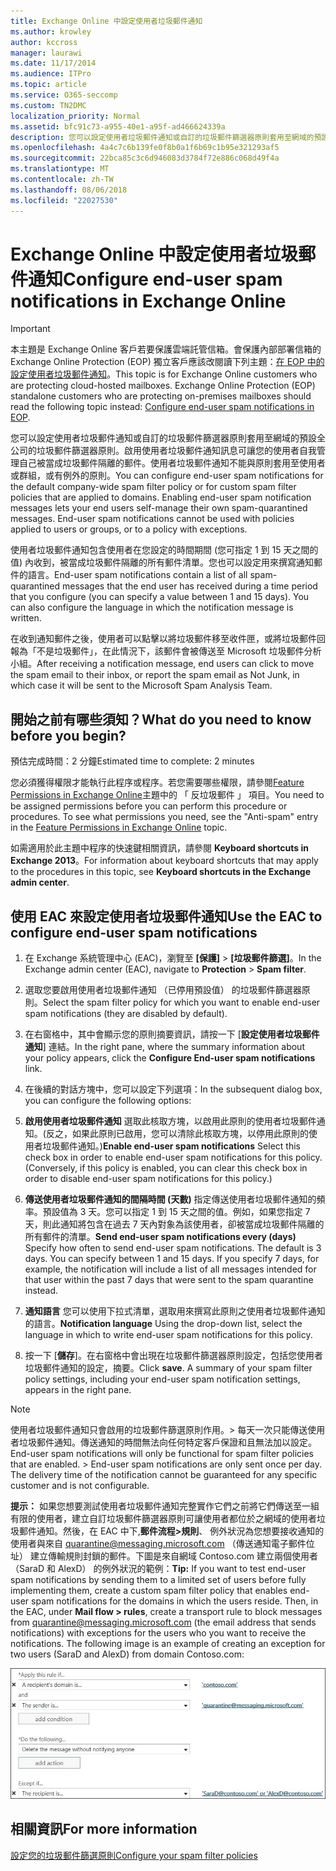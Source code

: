 ```yaml
---
title: Exchange Online 中設定使用者垃圾郵件通知
ms.author: krowley
author: kccross
manager: laurawi
ms.date: 11/17/2014
ms.audience: ITPro
ms.topic: article
ms.service: O365-seccomp
ms.custom: TN2DMC
localization_priority: Normal
ms.assetid: bfc91c73-a955-40e1-a95f-ad466624339a
description: 您可以設定使用者垃圾郵件通知或自訂的垃圾郵件篩選器原則套用至網域的預設全公司的垃圾郵件篩選器原則。
ms.openlocfilehash: 4a4c7c6b139fe0f8b0a1f6b69c1b95e321293af5
ms.sourcegitcommit: 22bca85c3c6d946083d3784f72e886c068d49f4a
ms.translationtype: MT
ms.contentlocale: zh-TW
ms.lasthandoff: 08/06/2018
ms.locfileid: "22027530"
---
```

# <a name="configure-end-user-spam-notifications-in-exchange-online"></a><span data-ttu-id="eebf1-103">Exchange Online 中設定使用者垃圾郵件通知</span><span class="sxs-lookup"><span data-stu-id="eebf1-103">Configure end-user spam notifications in Exchange Online</span></span>

> [!IMPORTANT]
> <span data-ttu-id="eebf1-p101">本主題是 Exchange Online 客戶若要保護雲端託管信箱。會保護內部部署信箱的 Exchange Online Protection (EOP) 獨立客戶應該改閱讀下列主題：[在 EOP 中的設定使用者垃圾郵件通知](configure-end-user-spam-notifications-in-eop.md)。</span><span class="sxs-lookup"><span data-stu-id="eebf1-p101">This topic is for Exchange Online customers who are protecting cloud-hosted mailboxes. Exchange Online Protection (EOP) standalone customers who are protecting on-premises mailboxes should read the following topic instead: [Configure end-user spam notifications in EOP](configure-end-user-spam-notifications-in-eop.md).</span></span> 
  
<span data-ttu-id="eebf1-p102">您可以設定使用者垃圾郵件通知或自訂的垃圾郵件篩選器原則套用至網域的預設全公司的垃圾郵件篩選器原則。啟用使用者垃圾郵件通知訊息可讓您的使用者自我管理自己被當成垃圾郵件隔離的郵件。使用者垃圾郵件通知不能與原則套用至使用者或群組，或有例外的原則。</span><span class="sxs-lookup"><span data-stu-id="eebf1-p102">You can configure end-user spam notifications for the default company-wide spam filter policy or for custom spam filter policies that are applied to domains. Enabling end-user spam notification messages lets your end users self-manage their own spam-quarantined messages. End-user spam notifications cannot be used with policies applied to users or groups, or to a policy with exceptions.</span></span>
  
<span data-ttu-id="eebf1-p103">使用者垃圾郵件通知包含使用者在您設定的時間期間 (您可指定 1 到 15 天之間的值) 內收到，被當成垃圾郵件隔離的所有郵件清單。您也可以設定用來撰寫通知郵件的語言。</span><span class="sxs-lookup"><span data-stu-id="eebf1-p103">End-user spam notifications contain a list of all spam-quarantined messages that the end user has received during a time period that you configure (you can specify a value between 1 and 15 days). You can also configure the language in which the notification message is written.</span></span>
  
<span data-ttu-id="eebf1-111">在收到通知郵件之後，使用者可以點擊以將垃圾郵件移至收件匣，或將垃圾郵件回報為「不是垃圾郵件」，在此情況下，該郵件會被傳送至 Microsoft 垃圾郵件分析小組。</span><span class="sxs-lookup"><span data-stu-id="eebf1-111">After receiving a notification message, end users can click to move the spam email to their inbox, or report the spam email as Not Junk, in which case it will be sent to the Microsoft Spam Analysis Team.</span></span> 
  
## <a name="what-do-you-need-to-know-before-you-begin"></a><span data-ttu-id="eebf1-112">開始之前有哪些須知？</span><span class="sxs-lookup"><span data-stu-id="eebf1-112">What do you need to know before you begin?</span></span>

<span data-ttu-id="eebf1-113">預估完成時間：2 分鐘</span><span class="sxs-lookup"><span data-stu-id="eebf1-113">Estimated time to complete: 2 minutes</span></span>
  
<span data-ttu-id="eebf1-p104">您必須獲得權限才能執行此程序或程序。若您需要哪些權限，請參閱[Feature Permissions in Exchange Online](http://technet.microsoft.com/library/15073ce1-0917-403b-8839-02a2ebc96e16.aspx)主題中的 「 反垃圾郵件 」 項目。</span><span class="sxs-lookup"><span data-stu-id="eebf1-p104">You need to be assigned permissions before you can perform this procedure or procedures. To see what permissions you need, see the "Anti-spam" entry in the [Feature Permissions in Exchange Online](http://technet.microsoft.com/library/15073ce1-0917-403b-8839-02a2ebc96e16.aspx) topic.</span></span> 
  
<span data-ttu-id="eebf1-116">如需適用於此主題中程序的快速鍵相關資訊，請參閱 **Keyboard shortcuts in Exchange 2013**。</span><span class="sxs-lookup"><span data-stu-id="eebf1-116">For information about keyboard shortcuts that may apply to the procedures in this topic, see **Keyboard shortcuts in the Exchange admin center**.</span></span>
  
## <a name="use-the-eac-to-configure-end-user-spam-notifications"></a><span data-ttu-id="eebf1-117">使用 EAC 來設定使用者垃圾郵件通知</span><span class="sxs-lookup"><span data-stu-id="eebf1-117">Use the EAC to configure end-user spam notifications</span></span>

1. <span data-ttu-id="eebf1-118">在 Exchange 系統管理中心 (EAC)，瀏覽至 **[保護]** \> **[垃圾郵件篩選]**。</span><span class="sxs-lookup"><span data-stu-id="eebf1-118">In the Exchange admin center (EAC), navigate to **Protection** \> **Spam filter**.</span></span>
    
2. <span data-ttu-id="eebf1-119">選取您要啟用使用者垃圾郵件通知 （已停用預設值） 的垃圾郵件篩選器原則。</span><span class="sxs-lookup"><span data-stu-id="eebf1-119">Select the spam filter policy for which you want to enable end-user spam notifications (they are disabled by default).</span></span>
    
3. <span data-ttu-id="eebf1-120">在右窗格中，其中會顯示您的原則摘要資訊，請按一下 [**設定使用者垃圾郵件通知**] 連結。</span><span class="sxs-lookup"><span data-stu-id="eebf1-120">In the right pane, where the summary information about your policy appears, click the **Configure End-user spam notifications** link.</span></span> 
    
4. <span data-ttu-id="eebf1-121">在後續的對話方塊中，您可以設定下列選項：</span><span class="sxs-lookup"><span data-stu-id="eebf1-121">In the subsequent dialog box, you can configure the following options:</span></span>
    
1. <span data-ttu-id="eebf1-p105">**啟用使用者垃圾郵件通知** 選取此核取方塊，以啟用此原則的使用者垃圾郵件通知。(反之，如果此原則已啟用，您可以清除此核取方塊，以停用此原則的使用者垃圾郵件通知。)</span><span class="sxs-lookup"><span data-stu-id="eebf1-p105">**Enable end-user spam notifications** Select this check box in order to enable end-user spam notifications for this policy. (Conversely, if this policy is enabled, you can clear this check box in order to disable end-user spam notifications for this policy.)</span></span> 
    
2. <span data-ttu-id="eebf1-p106">**傳送使用者垃圾郵件通知的間隔時間 (天數)** 指定傳送使用者垃圾郵件通知的頻率。預設值為 3 天。您可以指定 1 到 15 天之間的值。例如，如果您指定 7 天，則此通知將包含在過去 7 天內對象為該使用者，卻被當成垃圾郵件隔離的所有郵件的清單。</span><span class="sxs-lookup"><span data-stu-id="eebf1-p106">**Send end-user spam notifications every (days)** Specify how often to send end-user spam notifications. The default is 3 days. You can specify between 1 and 15 days. If you specify 7 days, for example, the notification will include a list of all messages intended for that user within the past 7 days that were sent to the spam quarantine instead.</span></span> 
    
3. <span data-ttu-id="eebf1-128">**通知語言** 您可以使用下拉式清單，選取用來撰寫此原則之使用者垃圾郵件通知的語言。</span><span class="sxs-lookup"><span data-stu-id="eebf1-128">**Notification language** Using the drop-down list, select the language in which to write end-user spam notifications for this policy.</span></span> 
    
5. <span data-ttu-id="eebf1-p107">按一下 [**儲存**]。在右窗格中會出現在垃圾郵件篩選器原則設定，包括您使用者垃圾郵件通知的設定，摘要。</span><span class="sxs-lookup"><span data-stu-id="eebf1-p107">Click **save**. A summary of your spam filter policy settings, including your end-user spam notification settings, appears in the right pane.</span></span>
    
> [!NOTE]
>  <span data-ttu-id="eebf1-p108">使用者垃圾郵件通知只會啟用的垃圾郵件篩選原則作用。> 每天一次只能傳送使用者垃圾郵件通知。傳送通知的時間無法向任何特定客戶保證和且無法加以設定。</span><span class="sxs-lookup"><span data-stu-id="eebf1-p108">End-user spam notifications will only be functional for spam filter policies that are enabled. >  End-user spam notifications are only sent once per day. The delivery time of the notification cannot be guaranteed for any specific customer and is not configurable.</span></span> 
  
 <span data-ttu-id="eebf1-p109">**提示：** 如果您想要測試使用者垃圾郵件通知完整實作它們之前將它們傳送至一組有限的使用者，建立自訂垃圾郵件篩選器原則可讓使用者都位於之網域的使用者垃圾郵件通知。然後，在 EAC 中下,**郵件流程\>規則**、 例外狀況為您想要接收通知的使用者與來自 quarantine@messaging.microsoft.com （傳送通知電子郵件位址） 建立傳輸規則封鎖的郵件。下圖是來自網域 Contoso.com 建立兩個使用者 （SaraD 和 AlexD） 的例外狀況的範例：</span><span class="sxs-lookup"><span data-stu-id="eebf1-p109">**Tip:** If you want to test end-user spam notifications by sending them to a limited set of users before fully implementing them, create a custom spam filter policy that enables end-user spam notifications for the domains in which the users reside. Then, in the EAC, under **Mail flow \> rules**, create a transport rule to block messages from quarantine@messaging.microsoft.com (the email address that sends notifications) with exceptions for the users who you want to receive the notifications. The following image is an example of creating an exception for two users (SaraD and AlexD) from domain Contoso.com:</span></span> 
  
![測試使用者垃圾郵件通知的傳輸規則](media/EOP-ESN-testspecificusers.jpg)
  
## <a name="for-more-information"></a><span data-ttu-id="eebf1-138">相關資訊</span><span class="sxs-lookup"><span data-stu-id="eebf1-138">For more information</span></span>

[<span data-ttu-id="eebf1-139">設定您的垃圾郵件篩選原則</span><span class="sxs-lookup"><span data-stu-id="eebf1-139">Configure your spam filter policies</span></span>](configure-your-spam-filter-policies.md)
  

